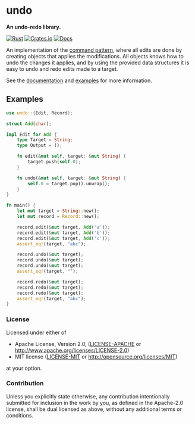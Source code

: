 # undo

**An undo-redo library.**

[![Rust](https://github.com/evenorog/undo/actions/workflows/rust.yml/badge.svg)](https://github.com/evenorog/undo/actions/workflows/rust.yml)
[![Crates.io](https://img.shields.io/crates/v/undo.svg)](https://crates.io/crates/undo)
[![Docs](https://docs.rs/undo/badge.svg)](https://docs.rs/undo)

An implementation of the [command pattern](https://en.wikipedia.org/wiki/Command_pattern),
where all edits are done by creating objects that applies the modifications.
All objects knows how to undo the changes it applies, and by using the provided data
structures it is easy to undo and redo edits made to a target.

See the [documentation](https://docs.rs/undo) and [examples](https://github.com/evenorog/undo/tree/master/examples) for more information.

## Examples

```rust
use undo::{Edit, Record};

struct Add(char);

impl Edit for Add {
    type Target = String;
    type Output = ();

    fn edit(&mut self, target: &mut String) {
        target.push(self.0);
    }

    fn undo(&mut self, target: &mut String) {
        self.0 = target.pop().unwrap();
    }
}

fn main() {
    let mut target = String::new();
    let mut record = Record::new();

    record.edit(&mut target, Add('a'));
    record.edit(&mut target, Add('b'));
    record.edit(&mut target, Add('c'));
    assert_eq!(target, "abc");

    record.undo(&mut target);
    record.undo(&mut target);
    record.undo(&mut target);
    assert_eq!(target, "");

    record.redo(&mut target);
    record.redo(&mut target);
    record.redo(&mut target);
    assert_eq!(target, "abc");
}
```

### License

Licensed under either of

 * Apache License, Version 2.0, ([LICENSE-APACHE](LICENSE-APACHE) or http://www.apache.org/licenses/LICENSE-2.0)
 * MIT license ([LICENSE-MIT](LICENSE-MIT) or http://opensource.org/licenses/MIT)

at your option.

### Contribution

Unless you explicitly state otherwise, any contribution intentionally submitted
for inclusion in the work by you, as defined in the Apache-2.0 license, shall be dual licensed as above, without any
additional terms or conditions.
